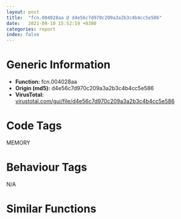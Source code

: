 ```yaml
---
layout: post
title:  "fcn.004028aa @ d4e56c7d970c209a3a2b3c4b4cc5e586"
date:   2021-09-10 15:52:19 +0300
categories: report
index: false
---
```


# Generic Information
- **Function:** fcn.004028aa
- **Origin (md5):** d4e56c7d970c209a3a2b3c4b4cc5e586
- **VirusTotal:** [virustotal.com/gui/file/d4e56c7d970c209a3a2b3c4b4cc5e586][virustotal_ref]

# Code Tags
<span class="tag" id="MEMORY">MEMORY</span>


# Behaviour Tags
<span class="bhv-tag" id="na">N/A</span>

# Similar Functions
<script type="text/javascript" src="https://www.gstatic.com/charts/loader.js"></script>
<script type="text/javascript">

    google.charts.load('current', {'packages':['corechart']});
    google.charts.setOnLoadCallback(drawChart);

    function drawChart() {
    var data = new google.visualization.DataTable();
        data.addColumn('number', 'X');
        data.addColumn('number', 'Y');
        data.addColumn({type: 'string', role: 'tooltip', 'p': {'html': true}});
        data.addColumn({'type': 'string', 'role': 'style'});
        
        data.addRows([
    [-76.00843048095703, 164.80068969726562, '<b><a href="/report/fcn.004028aa@d4e56c7d970c209a3a2b3c4b4cc5e586">fcn.004028aa</a><br>@d4e56c7d970c209a3a2b3c4b4cc5e586</b><br>push ebp<br>mov ebp, esp<br>push 0xffffffffffffffff<br>push 0x410110<br>push 0x404590<br>mov eax, dword<br>push eax<br>mov dword<br>sub esp, 0xc<br>push ebx<br>push esi<br>push edi<br>mov eax, dword[0x935a64]<br>cmp eax, 3<br>jne 0x40291a<br>mov esi, dword[ebp+8]<br>cmp esi, dword[0x935a5c]<br>ja 0x402979<br>push 9<br>call fcn.004048cd<br>pop ecx<br>and dword[ebp-4], 0<br>push esi<br>call fcn.00405807<br>pop ecx<br>mov dword[ebp-0x1c], eax<br>or dword[ebp-4], 0xffffffff<br>call fcn.00402911<br>mov eax, dword[ebp-0x1c]<br>test eax, eax<br>je 0x402979<br>jmp 0x402997<br>cmp eax, 2<br>jne 0x402979<br>mov eax, dword[ebp+8]<br>test eax, eax<br>je 0x40292e<br>lea esi, [eax+0xf]<br>and esi, 0xfffffff0<br>jmp 0x402931<br>push 0x10<br>pop esi<br>mov dword[ebp+8], esi<br>cmp esi, dword[0x9331f4]<br>ja 0x40296a<br>push 9<br>call fcn.004048cd<br>pop ecx<br>mov dword[ebp-4], 1<br>mov eax, esi<br>shr eax, 4<br>push eax<br>call fcn.004062aa<br>pop ecx<br>mov dword[ebp-0x1c], eax<br>or dword[ebp-4], 0xffffffff<br>call fcn.00402970<br>mov eax, dword[ebp-0x1c]<br>test eax, eax<br>jne 0x402997<br>push esi<br>jmp 0x402989<br>mov eax, dword[ebp+8]<br>test eax, eax<br>jne 0x402983<br>push 1<br>pop eax<br>add eax, 0xf<br>and al, 0xf0<br>push eax<br>push 0<br>push dword[0x935a60]<br>call dword[sym.imp.KERNEL32.dll_HeapAlloc]<br>mov ecx, dword[ebp-0x10]<br>mov dword<br>pop edi<br>pop esi<br>pop ebx<br>leave <br>ret <br><eoc> ', 'point { fill-color: #e0440e; }'],
[-128.51800537109375, 54.00003433227539, '<b><a href="/report/fcn.0040272e@8a08237568bc7b1a4e9813b2af535d73">fcn.0040272e</a><br>@8a08237568bc7b1a4e9813b2af535d73</b><br>push ebp<br>mov ebp, esp<br>push 0xffffffffffffffff<br>push 0x412508<br>push 0x401dd0<br>mov eax, dword<br>push eax<br>mov dword<br>sub esp, 0xc<br>push ebx<br>push esi<br>push edi<br>mov eax, dword[0xc12a2c]<br>cmp eax, 3<br>jne 0x40279e<br>mov esi, dword[ebp+8]<br>cmp esi, dword[0xc12808]<br>ja 0x4027fd<br>push 9<br>call fcn.0040205d<br>pop ecx<br>and dword[ebp-4], 0<br>push esi<br>call fcn.0040349b<br>pop ecx<br>mov dword[ebp-0x1c], eax<br>or dword[ebp-4], 0xffffffff<br>call fcn.00402795<br>mov eax, dword[ebp-0x1c]<br>test eax, eax<br>je 0x4027fd<br>jmp 0x40281b<br>cmp eax, 2<br>jne 0x4027fd<br>mov eax, dword[ebp+8]<br>test eax, eax<br>je 0x4027b2<br>lea esi, [eax+0xf]<br>and esi, 0xfffffff0<br>jmp 0x4027b5<br>push 0x10<br>pop esi<br>mov dword[ebp+8], esi<br>cmp esi, dword[0x4f2bc4]<br>ja 0x4027ee<br>push 9<br>call fcn.0040205d<br>pop ecx<br>mov dword[ebp-4], 1<br>mov eax, esi<br>shr eax, 4<br>push eax<br>call fcn.00403c48<br>pop ecx<br>mov dword[ebp-0x1c], eax<br>or dword[ebp-4], 0xffffffff<br>call fcn.004027f4<br>mov eax, dword[ebp-0x1c]<br>test eax, eax<br>jne 0x40281b<br>push esi<br>jmp 0x40280d<br>mov eax, dword[ebp+8]<br>test eax, eax<br>jne 0x402807<br>push 1<br>pop eax<br>add eax, 0xf<br>and al, 0xf0<br>push eax<br>push 0<br>push dword[0xc12a28]<br>call dword[sym.imp.KERNEL32.dll_HeapAlloc]<br>mov ecx, dword[ebp-0x10]<br>mov dword<br>pop edi<br>pop esi<br>pop ebx<br>leave <br>ret <br><eoc> ', 'null'],
[-238.1095428466797, 47.66376495361328, '<b><a href="/report/fcn.0040272e@cbc200f66cbffbddf5df52f7c0da283a">fcn.0040272e</a><br>@cbc200f66cbffbddf5df52f7c0da283a</b><br>push ebp<br>mov ebp, esp<br>push 0xffffffffffffffff<br>push 0x40b4a0<br>push 0x401dd0<br>mov eax, dword<br>push eax<br>mov dword<br>sub esp, 0xc<br>push ebx<br>push esi<br>push edi<br>mov eax, dword[0x445ac2c]<br>cmp eax, 3<br>jne 0x40279e<br>mov esi, dword[ebp+8]<br>cmp esi, dword[0x445a9f8]<br>ja 0x4027fd<br>push 9<br>call fcn.0040205d<br>pop ecx<br>and dword[ebp-4], 0<br>push esi<br>call fcn.0040349b<br>pop ecx<br>mov dword[ebp-0x1c], eax<br>or dword[ebp-4], 0xffffffff<br>call fcn.00402795<br>mov eax, dword[ebp-0x1c]<br>test eax, eax<br>je 0x4027fd<br>jmp 0x40281b<br>cmp eax, 2<br>jne 0x4027fd<br>mov eax, dword[ebp+8]<br>test eax, eax<br>je 0x4027b2<br>lea esi, [eax+0xf]<br>and esi, 0xfffffff0<br>jmp 0x4027b5<br>push 0x10<br>pop esi<br>mov dword[ebp+8], esi<br>cmp esi, dword[0x40e384]<br>ja 0x4027ee<br>push 9<br>call fcn.0040205d<br>pop ecx<br>mov dword[ebp-4], 1<br>mov eax, esi<br>shr eax, 4<br>push eax<br>call fcn.00403c48<br>pop ecx<br>mov dword[ebp-0x1c], eax<br>or dword[ebp-4], 0xffffffff<br>call fcn.004027f4<br>mov eax, dword[ebp-0x1c]<br>test eax, eax<br>jne 0x40281b<br>push esi<br>jmp 0x40280d<br>mov eax, dword[ebp+8]<br>test eax, eax<br>jne 0x402807<br>push 1<br>pop eax<br>add eax, 0xf<br>and al, 0xf0<br>push eax<br>push 0<br>push dword[0x445ac28]<br>call dword[sym.imp.KERNEL32.dll_HeapAlloc]<br>mov ecx, dword[ebp-0x10]<br>mov dword<br>pop edi<br>pop esi<br>pop ebx<br>leave <br>ret <br><eoc> ', 'null'],
[-21.90640640258789, 261.5886535644531, '<b><a href="/report/fcn.0059842e@140d3779c34998b2115004c062b02ca8">fcn.0059842e</a><br>@140d3779c34998b2115004c062b02ca8</b><br>push ebp<br>mov ebp, esp<br>push 0xffffffffffffffff<br>push 0x5a8e80<br>push 0x597ad0<br>mov eax, dword<br>push eax<br>mov dword<br>sub esp, 0xc<br>push ebx<br>push esi<br>push edi<br>mov eax, dword[0x4602d0c]<br>cmp eax, 3<br>jne 0x59849e<br>mov esi, dword[ebp+8]<br>cmp esi, dword[0x4602ae8]<br>ja 0x5984fd<br>push 9<br>call fcn.00597d5d<br>pop ecx<br>and dword[ebp-4], 0<br>push esi<br>call fcn.0059919b<br>pop ecx<br>mov dword[ebp-0x1c], eax<br>or dword[ebp-4], 0xffffffff<br>call fcn.00598495<br>mov eax, dword[ebp-0x1c]<br>test eax, eax<br>je 0x5984fd<br>jmp 0x59851b<br>cmp eax, 2<br>jne 0x5984fd<br>mov eax, dword[ebp+8]<br>test eax, eax<br>je 0x5984b2<br>lea esi, [eax+0xf]<br>and esi, 0xfffffff0<br>jmp 0x5984b5<br>push 0x10<br>pop esi<br>mov dword[ebp+8], esi<br>cmp esi, dword[0x5a8464]<br>ja 0x5984ee<br>push 9<br>call fcn.00597d5d<br>pop ecx<br>mov dword[ebp-4], 1<br>mov eax, esi<br>shr eax, 4<br>push eax<br>call fcn.00599948<br>pop ecx<br>mov dword[ebp-0x1c], eax<br>or dword[ebp-4], 0xffffffff<br>call fcn.005984f4<br>mov eax, dword[ebp-0x1c]<br>test eax, eax<br>jne 0x59851b<br>push esi<br>jmp 0x59850d<br>mov eax, dword[ebp+8]<br>test eax, eax<br>jne 0x598507<br>push 1<br>pop eax<br>add eax, 0xf<br>and al, 0xf0<br>push eax<br>push 0<br>push dword[0x4602d08]<br>call dword[sym.imp.KERNEL32.dll_HeapAlloc]<br>mov ecx, dword[ebp-0x10]<br>mov dword<br>pop edi<br>pop esi<br>pop ebx<br>leave <br>ret <br><eoc> ', 'null'],
[-107.77721405029297, -46.04597854614258, '<b><a href="/report/fcn.006233e7@7614e1bbe9b9fd3db78e405e68b1fab4">fcn.006233e7</a><br>@7614e1bbe9b9fd3db78e405e68b1fab4</b><br>push ebp<br>mov ebp, esp<br>push 0xffffffffffffffff<br>push 0x6314e8<br>push 0x622f98<br>mov eax, dword<br>push eax<br>mov dword<br>sub esp, 0xc<br>push ebx<br>push esi<br>push edi<br>mov eax, dword[0x468c610]<br>cmp eax, 3<br>jne 0x623457<br>mov esi, dword[ebp+8]<br>cmp esi, dword[0x468c608]<br>ja 0x6234b6<br>push 9<br>call fcn.00623225<br>pop ecx<br>and dword[ebp-4], 0<br>push esi<br>call fcn.0062416b<br>pop ecx<br>mov dword[ebp-0x1c], eax<br>or dword[ebp-4], 0xffffffff<br>call fcn.0062344e<br>mov eax, dword[ebp-0x1c]<br>test eax, eax<br>je 0x6234b6<br>jmp 0x6234d4<br>cmp eax, 2<br>jne 0x6234b6<br>mov eax, dword[ebp+8]<br>test eax, eax<br>je 0x62346b<br>lea esi, [eax+0xf]<br>and esi, 0xfffffff0<br>jmp 0x62346e<br>push 0x10<br>pop esi<br>mov dword[ebp+8], esi<br>cmp esi, dword[0x635324]<br>ja 0x6234a7<br>push 9<br>call fcn.00623225<br>pop ecx<br>mov dword[ebp-4], 1<br>mov eax, esi<br>shr eax, 4<br>push eax<br>call fcn.00624918<br>pop ecx<br>mov dword[ebp-0x1c], eax<br>or dword[ebp-4], 0xffffffff<br>call fcn.006234ad<br>mov eax, dword[ebp-0x1c]<br>test eax, eax<br>jne 0x6234d4<br>push esi<br>jmp 0x6234c6<br>mov eax, dword[ebp+8]<br>test eax, eax<br>jne 0x6234c0<br>push 1<br>pop eax<br>add eax, 0xf<br>and al, 0xf0<br>push eax<br>push 0<br>push dword[0x468c60c]<br>call dword[sym.imp.KERNEL32.dll_HeapAlloc]<br>mov ecx, dword[ebp-0x10]<br>mov dword<br>pop edi<br>pop esi<br>pop ebx<br>leave <br>ret <br><eoc> ', 'null'],
[161.70152282714844, -9.60434627532959, '<b><a href="/report/fcn.005955be@009ea4ad185ccb9becba67b3b2163e8b">fcn.005955be</a><br>@009ea4ad185ccb9becba67b3b2163e8b</b><br>push ebp<br>mov ebp, esp<br>push 0xffffffffffffffff<br>push 0x5a44c8<br>push 0x594c60<br>mov eax, dword<br>push eax<br>mov dword<br>sub esp, 0xc<br>push ebx<br>push esi<br>push edi<br>mov eax, dword[0x4659b8c]<br>cmp eax, 3<br>jne 0x59562e<br>mov esi, dword[ebp+8]<br>cmp esi, dword[0x4659968]<br>ja 0x59568d<br>push 9<br>call fcn.00594eed<br>pop ecx<br>and dword[ebp-4], 0<br>push esi<br>call fcn.0059632b<br>pop ecx<br>mov dword[ebp-0x1c], eax<br>or dword[ebp-4], 0xffffffff<br>call fcn.00595625<br>mov eax, dword[ebp-0x1c]<br>test eax, eax<br>je 0x59568d<br>jmp 0x5956ab<br>cmp eax, 2<br>jne 0x59568d<br>mov eax, dword[ebp+8]<br>test eax, eax<br>je 0x595642<br>lea esi, [eax+0xf]<br>and esi, 0xfffffff0<br>jmp 0x595645<br>push 0x10<br>pop esi<br>mov dword[ebp+8], esi<br>cmp esi, dword[0x5a8414]<br>ja 0x59567e<br>push 9<br>call fcn.00594eed<br>pop ecx<br>mov dword[ebp-4], 1<br>mov eax, esi<br>shr eax, 4<br>push eax<br>call fcn.00596ad8<br>pop ecx<br>mov dword[ebp-0x1c], eax<br>or dword[ebp-4], 0xffffffff<br>call fcn.00595684<br>mov eax, dword[ebp-0x1c]<br>test eax, eax<br>jne 0x5956ab<br>push esi<br>jmp 0x59569d<br>mov eax, dword[ebp+8]<br>test eax, eax<br>jne 0x595697<br>push 1<br>pop eax<br>add eax, 0xf<br>and al, 0xf0<br>push eax<br>push 0<br>push dword[0x4659b88]<br>call dword[sym.imp.KERNEL32.dll_HeapAlloc]<br>mov ecx, dword[ebp-0x10]<br>mov dword<br>pop edi<br>pop esi<br>pop ebx<br>leave <br>ret <br><eoc> ', 'null'],
[132.64920043945312, 107.05854797363281, '<b><a href="/report/fcn.0040272e@48bb9a03c360009e9463dfd5be4e0ca0">fcn.0040272e</a><br>@48bb9a03c360009e9463dfd5be4e0ca0</b><br>push ebp<br>mov ebp, esp<br>push 0xffffffffffffffff<br>push 0x408458<br>push 0x401dd0<br>mov eax, dword<br>push eax<br>mov dword<br>sub esp, 0xc<br>push ebx<br>push esi<br>push edi<br>mov eax, dword[0x44b3b4c]<br>cmp eax, 3<br>jne 0x40279e<br>mov esi, dword[ebp+8]<br>cmp esi, dword[0x44b3928]<br>ja 0x4027fd<br>push 9<br>call fcn.0040205d<br>pop ecx<br>and dword[ebp-4], 0<br>push esi<br>call fcn.0040349b<br>pop ecx<br>mov dword[ebp-0x1c], eax<br>or dword[ebp-4], 0xffffffff<br>call fcn.00402795<br>mov eax, dword[ebp-0x1c]<br>test eax, eax<br>je 0x4027fd<br>jmp 0x40281b<br>cmp eax, 2<br>jne 0x4027fd<br>mov eax, dword[ebp+8]<br>test eax, eax<br>je 0x4027b2<br>lea esi, [eax+0xf]<br>and esi, 0xfffffff0<br>jmp 0x4027b5<br>push 0x10<br>pop esi<br>mov dword[ebp+8], esi<br>cmp esi, dword[0x40b3b4]<br>ja 0x4027ee<br>push 9<br>call fcn.0040205d<br>pop ecx<br>mov dword[ebp-4], 1<br>mov eax, esi<br>shr eax, 4<br>push eax<br>call fcn.00403c48<br>pop ecx<br>mov dword[ebp-0x1c], eax<br>or dword[ebp-4], 0xffffffff<br>call fcn.004027f4<br>mov eax, dword[ebp-0x1c]<br>test eax, eax<br>jne 0x40281b<br>push esi<br>jmp 0x40280d<br>mov eax, dword[ebp+8]<br>test eax, eax<br>jne 0x402807<br>push 1<br>pop eax<br>add eax, 0xf<br>and al, 0xf0<br>push eax<br>push 0<br>push dword[0x44b3b48]<br>call dword[sym.imp.KERNEL32.dll_HeapAlloc]<br>mov ecx, dword[ebp-0x10]<br>mov dword<br>pop edi<br>pop esi<br>pop ebx<br>leave <br>ret <br><eoc> ', 'null'],
[109.81221008300781, 253.47003173828125, '<b><a href="/report/fcn.0040272e@7dd153bad1771b9e8d5266a341ebf949">fcn.0040272e</a><br>@7dd153bad1771b9e8d5266a341ebf949</b><br>push ebp<br>mov ebp, esp<br>push 0xffffffffffffffff<br>push 0x414e10<br>push 0x401dd0<br>mov eax, dword<br>push eax<br>mov dword<br>sub esp, 0xc<br>push ebx<br>push esi<br>push edi<br>mov eax, dword[0x44d272c]<br>cmp eax, 3<br>jne 0x40279e<br>mov esi, dword[ebp+8]<br>cmp esi, dword[0x44d2500]<br>ja 0x4027fd<br>push 9<br>call fcn.0040205d<br>pop ecx<br>and dword[ebp-4], 0<br>push esi<br>call fcn.0040349b<br>pop ecx<br>mov dword[ebp-0x1c], eax<br>or dword[ebp-4], 0xffffffff<br>call fcn.00402795<br>mov eax, dword[ebp-0x1c]<br>test eax, eax<br>je 0x4027fd<br>jmp 0x40281b<br>cmp eax, 2<br>jne 0x4027fd<br>mov eax, dword[ebp+8]<br>test eax, eax<br>je 0x4027b2<br>lea esi, [eax+0xf]<br>and esi, 0xfffffff0<br>jmp 0x4027b5<br>push 0x10<br>pop esi<br>mov dword[ebp+8], esi<br>cmp esi, dword[0x4143f4]<br>ja 0x4027ee<br>push 9<br>call fcn.0040205d<br>pop ecx<br>mov dword[ebp-4], 1<br>mov eax, esi<br>shr eax, 4<br>push eax<br>call fcn.00403c48<br>pop ecx<br>mov dword[ebp-0x1c], eax<br>or dword[ebp-4], 0xffffffff<br>call fcn.004027f4<br>mov eax, dword[ebp-0x1c]<br>test eax, eax<br>jne 0x40281b<br>push esi<br>jmp 0x40280d<br>mov eax, dword[ebp+8]<br>test eax, eax<br>jne 0x402807<br>push 1<br>pop eax<br>add eax, 0xf<br>and al, 0xf0<br>push eax<br>push 0<br>push dword[0x44d2728]<br>call dword[sym.imp.KERNEL32.dll_HeapAlloc]<br>mov ecx, dword[ebp-0x10]<br>mov dword<br>pop edi<br>pop esi<br>pop ebx<br>leave <br>ret <br><eoc> ', 'null'],
[-154.20814514160156, -304.7340087890625, '<b><a href="/report/fcn.004f7537@a9a3c47f5c08fef0f0f69b66c17916ac">fcn.004f7537</a><br>@a9a3c47f5c08fef0f0f69b66c17916ac</b><br>push ebp<br>mov ebp, esp<br>push 0xffffffffffffffff<br>push 0x504488<br>push 0x4f70e8<br>mov eax, dword<br>push eax<br>mov dword<br>sub esp, 0xc<br>push ebx<br>push esi<br>push edi<br>mov eax, dword[0x44fd8b0]<br>cmp eax, 3<br>jne 0x4f75a7<br>mov esi, dword[ebp+8]<br>cmp esi, dword[0x44fd8a8]<br>ja 0x4f7606<br>push 9<br>call fcn.004f7375<br>pop ecx<br>and dword[ebp-4], 0<br>push esi<br>call fcn.004f82bb<br>pop ecx<br>mov dword[ebp-0x1c], eax<br>or dword[ebp-4], 0xffffffff<br>call fcn.004f759e<br>mov eax, dword[ebp-0x1c]<br>test eax, eax<br>je 0x4f7606<br>jmp 0x4f7624<br>cmp eax, 2<br>jne 0x4f7606<br>mov eax, dword[ebp+8]<br>test eax, eax<br>je 0x4f75bb<br>lea esi, [eax+0xf]<br>and esi, 0xfffffff0<br>jmp 0x4f75be<br>push 0x10<br>pop esi<br>mov dword[ebp+8], esi<br>cmp esi, dword[0x5072e4]<br>ja 0x4f75f7<br>push 9<br>call fcn.004f7375<br>pop ecx<br>mov dword[ebp-4], 1<br>mov eax, esi<br>shr eax, 4<br>push eax<br>call fcn.004f8a68<br>pop ecx<br>mov dword[ebp-0x1c], eax<br>or dword[ebp-4], 0xffffffff<br>call fcn.004f75fd<br>mov eax, dword[ebp-0x1c]<br>test eax, eax<br>jne 0x4f7624<br>push esi<br>jmp 0x4f7616<br>mov eax, dword[ebp+8]<br>test eax, eax<br>jne 0x4f7610<br>push 1<br>pop eax<br>add eax, 0xf<br>and al, 0xf0<br>push eax<br>push 0<br>push dword[0x44fd8ac]<br>call dword[sym.imp.KERNEL32.dll_HeapAlloc]<br>mov ecx, dword[ebp-0x10]<br>mov dword<br>pop edi<br>pop esi<br>pop ebx<br>leave <br>ret <br><eoc> ', 'null'],
[-29.074302673339844, 72.59646606445312, '<b><a href="/report/fcn.005ad8ae@4e8d6f73c8261716f687f8d06429ef4d">fcn.005ad8ae</a><br>@4e8d6f73c8261716f687f8d06429ef4d</b><br>push ebp<br>mov ebp, esp<br>push 0xffffffffffffffff<br>push 0x5bb4e8<br>push 0x5acf58<br>mov eax, dword<br>push eax<br>mov dword<br>sub esp, 0xc<br>push ebx<br>push esi<br>push edi<br>mov eax, dword[0x45c65cc]<br>cmp eax, 3<br>jne 0x5ad91e<br>mov esi, dword[ebp+8]<br>cmp esi, dword[0x45c6390]<br>ja 0x5ad97d<br>push 9<br>call fcn.005ad1e5<br>pop ecx<br>and dword[ebp-4], 0<br>push esi<br>call fcn.005ae61b<br>pop ecx<br>mov dword[ebp-0x1c], eax<br>or dword[ebp-4], 0xffffffff<br>call fcn.005ad915<br>mov eax, dword[ebp-0x1c]<br>test eax, eax<br>je 0x5ad97d<br>jmp 0x5ad99b<br>cmp eax, 2<br>jne 0x5ad97d<br>mov eax, dword[ebp+8]<br>test eax, eax<br>je 0x5ad932<br>lea esi, [eax+0xf]<br>and esi, 0xfffffff0<br>jmp 0x5ad935<br>push 0x10<br>pop esi<br>mov dword[ebp+8], esi<br>cmp esi, dword[0x5bf3f4]<br>ja 0x5ad96e<br>push 9<br>call fcn.005ad1e5<br>pop ecx<br>mov dword[ebp-4], 1<br>mov eax, esi<br>shr eax, 4<br>push eax<br>call fcn.005aedc8<br>pop ecx<br>mov dword[ebp-0x1c], eax<br>or dword[ebp-4], 0xffffffff<br>call fcn.005ad974<br>mov eax, dword[ebp-0x1c]<br>test eax, eax<br>jne 0x5ad99b<br>push esi<br>jmp 0x5ad98d<br>mov eax, dword[ebp+8]<br>test eax, eax<br>jne 0x5ad987<br>push 1<br>pop eax<br>add eax, 0xf<br>and al, 0xf0<br>push eax<br>push 0<br>push dword[0x45c65c8]<br>call dword[sym.imp.KERNEL32.dll_HeapAlloc]<br>mov ecx, dword[ebp-0x10]<br>mov dword<br>pop edi<br>pop esi<br>pop ebx<br>leave <br>ret <br><eoc> ', 'null'],
[-24.36525535583496, -234.366943359375, '<b><a href="/report/fcn.004f7537@ef3a0211d1ddb224667e2aa0d915337b">fcn.004f7537</a><br>@ef3a0211d1ddb224667e2aa0d915337b</b><br>push ebp<br>mov ebp, esp<br>push 0xffffffffffffffff<br>push 0x504488<br>push 0x4f70e8<br>mov eax, dword<br>push eax<br>mov dword<br>sub esp, 0xc<br>push ebx<br>push esi<br>push edi<br>mov eax, dword[0x44fd8b0]<br>cmp eax, 3<br>jne 0x4f75a7<br>mov esi, dword[ebp+8]<br>cmp esi, dword[0x44fd8a8]<br>ja 0x4f7606<br>push 9<br>call fcn.004f7375<br>pop ecx<br>and dword[ebp-4], 0<br>push esi<br>call fcn.004f82bb<br>pop ecx<br>mov dword[ebp-0x1c], eax<br>or dword[ebp-4], 0xffffffff<br>call fcn.004f759e<br>mov eax, dword[ebp-0x1c]<br>test eax, eax<br>je 0x4f7606<br>jmp 0x4f7624<br>cmp eax, 2<br>jne 0x4f7606<br>mov eax, dword[ebp+8]<br>test eax, eax<br>je 0x4f75bb<br>lea esi, [eax+0xf]<br>and esi, 0xfffffff0<br>jmp 0x4f75be<br>push 0x10<br>pop esi<br>mov dword[ebp+8], esi<br>cmp esi, dword[0x5072e4]<br>ja 0x4f75f7<br>push 9<br>call fcn.004f7375<br>pop ecx<br>mov dword[ebp-4], 1<br>mov eax, esi<br>shr eax, 4<br>push eax<br>call fcn.004f8a68<br>pop ecx<br>mov dword[ebp-0x1c], eax<br>or dword[ebp-4], 0xffffffff<br>call fcn.004f75fd<br>mov eax, dword[ebp-0x1c]<br>test eax, eax<br>jne 0x4f7624<br>push esi<br>jmp 0x4f7616<br>mov eax, dword[ebp+8]<br>test eax, eax<br>jne 0x4f7610<br>push 1<br>pop eax<br>add eax, 0xf<br>and al, 0xf0<br>push eax<br>push 0<br>push dword[0x44fd8ac]<br>call dword[sym.imp.KERNEL32.dll_HeapAlloc]<br>mov ecx, dword[ebp-0x10]<br>mov dword<br>pop edi<br>pop esi<br>pop ebx<br>leave <br>ret <br><eoc> ', 'null'],
[65.9058837890625, 33.563961029052734, '<b><a href="/report/fcn.004fedff@557dcbbf2711fedc520328fbbc657056">fcn.004fedff</a><br>@557dcbbf2711fedc520328fbbc657056</b><br>push ebp<br>mov ebp, esp<br>push 0xffffffffffffffff<br>push 0x50cdf8<br>push 0x4fe9b0<br>mov eax, dword<br>push eax<br>mov dword<br>sub esp, 0xc<br>push ebx<br>push esi<br>push edi<br>mov eax, dword[0x456cab0]<br>cmp eax, 3<br>jne 0x4fee6f<br>mov esi, dword[ebp+8]<br>cmp esi, dword[0x456caa8]<br>ja 0x4feece<br>push 9<br>call fcn.004fec3d<br>pop ecx<br>and dword[ebp-4], 0<br>push esi<br>call fcn.004ffb8b<br>pop ecx<br>mov dword[ebp-0x1c], eax<br>or dword[ebp-4], 0xffffffff<br>call fcn.004fee66<br>mov eax, dword[ebp-0x1c]<br>test eax, eax<br>je 0x4feece<br>jmp 0x4feeec<br>cmp eax, 2<br>jne 0x4feece<br>mov eax, dword[ebp+8]<br>test eax, eax<br>je 0x4fee83<br>lea esi, [eax+0xf]<br>and esi, 0xfffffff0<br>jmp 0x4fee86<br>push 0x10<br>pop esi<br>mov dword[ebp+8], esi<br>cmp esi, dword[0x50c2f4]<br>ja 0x4feebf<br>push 9<br>call fcn.004fec3d<br>pop ecx<br>mov dword[ebp-4], 1<br>mov eax, esi<br>shr eax, 4<br>push eax<br>call fcn.00500338<br>pop ecx<br>mov dword[ebp-0x1c], eax<br>or dword[ebp-4], 0xffffffff<br>call fcn.004feec5<br>mov eax, dword[ebp-0x1c]<br>test eax, eax<br>jne 0x4feeec<br>push esi<br>jmp 0x4feede<br>mov eax, dword[ebp+8]<br>test eax, eax<br>jne 0x4feed8<br>push 1<br>pop eax<br>add eax, 0xf<br>and al, 0xf0<br>push eax<br>push 0<br>push dword[0x456caac]<br>call dword[sym.imp.KERNEL32.dll_HeapAlloc]<br>mov ecx, dword[ebp-0x10]<br>mov dword<br>pop edi<br>pop esi<br>pop ebx<br>leave <br>ret <br><eoc> ', 'null'],
[39.07543182373047, 154.09646606445312, '<b><a href="/report/fcn.0040272e@ea9c1e2eeb951a8e6185c6674c228f98">fcn.0040272e</a><br>@ea9c1e2eeb951a8e6185c6674c228f98</b><br>push ebp<br>mov ebp, esp<br>push 0xffffffffffffffff<br>push 0x4074e0<br>push 0x401dd0<br>mov eax, dword<br>push eax<br>mov dword<br>sub esp, 0xc<br>push ebx<br>push esi<br>push edi<br>mov eax, dword[0x44409cc]<br>cmp eax, 3<br>jne 0x40279e<br>mov esi, dword[ebp+8]<br>cmp esi, dword[0x44407a0]<br>ja 0x4027fd<br>push 9<br>call fcn.0040205d<br>pop ecx<br>and dword[ebp-4], 0<br>push esi<br>call fcn.0040349b<br>pop ecx<br>mov dword[ebp-0x1c], eax<br>or dword[ebp-4], 0xffffffff<br>call fcn.00402795<br>mov eax, dword[ebp-0x1c]<br>test eax, eax<br>je 0x4027fd<br>jmp 0x40281b<br>cmp eax, 2<br>jne 0x4027fd<br>mov eax, dword[ebp+8]<br>test eax, eax<br>je 0x4027b2<br>lea esi, [eax+0xf]<br>and esi, 0xfffffff0<br>jmp 0x4027b5<br>push 0x10<br>pop esi<br>mov dword[ebp+8], esi<br>cmp esi, dword[0x40b394]<br>ja 0x4027ee<br>push 9<br>call fcn.0040205d<br>pop ecx<br>mov dword[ebp-4], 1<br>mov eax, esi<br>shr eax, 4<br>push eax<br>call fcn.00403c48<br>pop ecx<br>mov dword[ebp-0x1c], eax<br>or dword[ebp-4], 0xffffffff<br>call fcn.004027f4<br>mov eax, dword[ebp-0x1c]<br>test eax, eax<br>jne 0x40281b<br>push esi<br>jmp 0x40280d<br>mov eax, dword[ebp+8]<br>test eax, eax<br>jne 0x402807<br>push 1<br>pop eax<br>add eax, 0xf<br>and al, 0xf0<br>push eax<br>push 0<br>push dword[0x44409c8]<br>call dword[sym.imp.KERNEL32.dll_HeapAlloc]<br>mov ecx, dword[ebp-0x10]<br>mov dword<br>pop edi<br>pop esi<br>pop ebx<br>leave <br>ret <br><eoc> ', 'null'],
[213.45407104492188, 181.79159545898438, '<b><a href="/report/fcn.004022bf@1c48774da6a3dd4bf3ea41716a332c61">fcn.004022bf</a><br>@1c48774da6a3dd4bf3ea41716a332c61</b><br>push ebp<br>mov ebp, esp<br>push 0xffffffffffffffff<br>push 0x40e508<br>push 0x401e70<br>mov eax, dword<br>push eax<br>mov dword<br>sub esp, 0xc<br>push ebx<br>push esi<br>push edi<br>mov eax, dword[0xb08810]<br>cmp eax, 3<br>jne 0x40232f<br>mov esi, dword[ebp+8]<br>cmp esi, dword[0xb08808]<br>ja 0x40238e<br>push 9<br>call fcn.004020fd<br>pop ecx<br>and dword[ebp-4], 0<br>push esi<br>call fcn.0040304b<br>pop ecx<br>mov dword[ebp-0x1c], eax<br>or dword[ebp-4], 0xffffffff<br>call fcn.00402326<br>mov eax, dword[ebp-0x1c]<br>test eax, eax<br>je 0x40238e<br>jmp 0x4023ac<br>cmp eax, 2<br>jne 0x40238e<br>mov eax, dword[ebp+8]<br>test eax, eax<br>je 0x402343<br>lea esi, [eax+0xf]<br>and esi, 0xfffffff0<br>jmp 0x402346<br>push 0x10<br>pop esi<br>mov dword[ebp+8], esi<br>cmp esi, dword[0x456374]<br>ja 0x40237f<br>push 9<br>call fcn.004020fd<br>pop ecx<br>mov dword[ebp-4], 1<br>mov eax, esi<br>shr eax, 4<br>push eax<br>call fcn.004037f8<br>pop ecx<br>mov dword[ebp-0x1c], eax<br>or dword[ebp-4], 0xffffffff<br>call fcn.00402385<br>mov eax, dword[ebp-0x1c]<br>test eax, eax<br>jne 0x4023ac<br>push esi<br>jmp 0x40239e<br>mov eax, dword[ebp+8]<br>test eax, eax<br>jne 0x402398<br>push 1<br>pop eax<br>add eax, 0xf<br>and al, 0xf0<br>push eax<br>push 0<br>push dword[0xb0880c]<br>call dword[sym.imp.KERNEL32.dll_HeapAlloc]<br>mov ecx, dword[ebp-0x10]<br>mov dword<br>pop edi<br>pop esi<br>pop ebx<br>leave <br>ret <br><eoc> ', 'null'],
[-13.341612815856934, -23.55564308166504, '<b><a href="/report/fcn.005d2d9f@4179b381a87b74dcd140154f9010ef86">fcn.005d2d9f</a><br>@4179b381a87b74dcd140154f9010ef86</b><br>push ebp<br>mov ebp, esp<br>push 0xffffffffffffffff<br>push 0x5dd4e0<br>push 0x5d2950<br>mov eax, dword<br>push eax<br>mov dword<br>sub esp, 0xc<br>push ebx<br>push esi<br>push edi<br>mov eax, dword[0x45eea50]<br>cmp eax, 3<br>jne 0x5d2e0f<br>mov esi, dword[ebp+8]<br>cmp esi, dword[0x45eea48]<br>ja 0x5d2e6e<br>push 9<br>call fcn.005d2bdd<br>pop ecx<br>and dword[ebp-4], 0<br>push esi<br>call fcn.005d3b2b<br>pop ecx<br>mov dword[ebp-0x1c], eax<br>or dword[ebp-4], 0xffffffff<br>call fcn.005d2e06<br>mov eax, dword[ebp-0x1c]<br>test eax, eax<br>je 0x5d2e6e<br>jmp 0x5d2e8c<br>cmp eax, 2<br>jne 0x5d2e6e<br>mov eax, dword[ebp+8]<br>test eax, eax<br>je 0x5d2e23<br>lea esi, [eax+0xf]<br>and esi, 0xfffffff0<br>jmp 0x5d2e26<br>push 0x10<br>pop esi<br>mov dword[ebp+8], esi<br>cmp esi, dword[0x5e1314]<br>ja 0x5d2e5f<br>push 9<br>call fcn.005d2bdd<br>pop ecx<br>mov dword[ebp-4], 1<br>mov eax, esi<br>shr eax, 4<br>push eax<br>call fcn.005d42d8<br>pop ecx<br>mov dword[ebp-0x1c], eax<br>or dword[ebp-4], 0xffffffff<br>call fcn.005d2e65<br>mov eax, dword[ebp-0x1c]<br>test eax, eax<br>jne 0x5d2e8c<br>push esi<br>jmp 0x5d2e7e<br>mov eax, dword[ebp+8]<br>test eax, eax<br>jne 0x5d2e78<br>push 1<br>pop eax<br>add eax, 0xf<br>and al, 0xf0<br>push eax<br>push 0<br>push dword[0x45eea4c]<br>call dword[sym.imp.KERNEL32.dll_HeapAlloc]<br>mov ecx, dword[ebp-0x10]<br>mov dword<br>pop edi<br>pop esi<br>pop ebx<br>leave <br>ret <br><eoc> ', 'null'],
[89.55012512207031, -203.53817749023438, '<b><a href="/report/fcn.0065a91f@bcba729302fe28f65deb2b102a06324a">fcn.0065a91f</a><br>@bcba729302fe28f65deb2b102a06324a</b><br>push ebp<br>mov ebp, esp<br>push 0xffffffffffffffff<br>push 0x66a580<br>push 0x65a4d0<br>mov eax, dword<br>push eax<br>mov dword<br>sub esp, 0xc<br>push ebx<br>push esi<br>push edi<br>mov eax, dword[0x4661fb0]<br>cmp eax, 3<br>jne 0x65a98f<br>mov esi, dword[ebp+8]<br>cmp esi, dword[0x4661fa8]<br>ja 0x65a9ee<br>push 9<br>call fcn.0065a75d<br>pop ecx<br>and dword[ebp-4], 0<br>push esi<br>call fcn.0065b6ab<br>pop ecx<br>mov dword[ebp-0x1c], eax<br>or dword[ebp-4], 0xffffffff<br>call fcn.0065a986<br>mov eax, dword[ebp-0x1c]<br>test eax, eax<br>je 0x65a9ee<br>jmp 0x65aa0c<br>cmp eax, 2<br>jne 0x65a9ee<br>mov eax, dword[ebp+8]<br>test eax, eax<br>je 0x65a9a3<br>lea esi, [eax+0xf]<br>and esi, 0xfffffff0<br>jmp 0x65a9a6<br>push 0x10<br>pop esi<br>mov dword[ebp+8], esi<br>cmp esi, dword[0x66e2d4]<br>ja 0x65a9df<br>push 9<br>call fcn.0065a75d<br>pop ecx<br>mov dword[ebp-4], 1<br>mov eax, esi<br>shr eax, 4<br>push eax<br>call fcn.0065be58<br>pop ecx<br>mov dword[ebp-0x1c], eax<br>or dword[ebp-4], 0xffffffff<br>call fcn.0065a9e5<br>mov eax, dword[ebp-0x1c]<br>test eax, eax<br>jne 0x65aa0c<br>push esi<br>jmp 0x65a9fe<br>mov eax, dword[ebp+8]<br>test eax, eax<br>jne 0x65a9f8<br>push 1<br>pop eax<br>add eax, 0xf<br>and al, 0xf0<br>push eax<br>push 0<br>push dword[0x4661fac]<br>call dword[sym.imp.KERNEL32.dll_HeapAlloc]<br>mov ecx, dword[ebp-0x10]<br>mov dword<br>pop edi<br>pop esi<br>pop ebx<br>leave <br>ret <br><eoc> ', 'null'],
[-125.71778869628906, -154.47706604003906, '<b><a href="/report/fcn.004a3da5@3e981d1767f44f5fe2446a49ffe52f4e">fcn.004a3da5</a><br>@3e981d1767f44f5fe2446a49ffe52f4e</b><br>push ebp<br>mov ebp, esp<br>push 0xffffffffffffffff<br>push 0x4d8790<br>push 0x4a739c<br>mov eax, dword<br>push eax<br>mov dword<br>sub esp, 0xc<br>push ebx<br>push esi<br>push edi<br>mov eax, dword[0x524120]<br>cmp eax, 3<br>jne 0x4a3e15<br>mov esi, dword[ebp+8]<br>cmp esi, dword[0x524118]<br>ja 0x4a3e74<br>push 9<br>call fcn.004a9ad4<br>pop ecx<br>and dword[ebp-4], 0<br>push esi<br>call fcn.004ab151<br>pop ecx<br>mov dword[ebp-0x1c], eax<br>or dword[ebp-4], 0xffffffff<br>call fcn.004a3e0c<br>mov eax, dword[ebp-0x1c]<br>test eax, eax<br>je 0x4a3e74<br>jmp 0x4a3e92<br>cmp eax, 2<br>jne 0x4a3e74<br>mov eax, dword[ebp+8]<br>test eax, eax<br>je 0x4a3e29<br>lea esi, [eax+0xf]<br>and esi, 0xfffffff0<br>jmp 0x4a3e2c<br>push 0x10<br>pop esi<br>mov dword[ebp+8], esi<br>cmp esi, dword[0x4f9284]<br>ja 0x4a3e65<br>push 9<br>call fcn.004a9ad4<br>pop ecx<br>mov dword[ebp-4], 1<br>mov eax, esi<br>shr eax, 4<br>push eax<br>call fcn.004abbf4<br>pop ecx<br>mov dword[ebp-0x1c], eax<br>or dword[ebp-4], 0xffffffff<br>call fcn.004a3e6b<br>mov eax, dword[ebp-0x1c]<br>test eax, eax<br>jne 0x4a3e92<br>push esi<br>jmp 0x4a3e84<br>mov eax, dword[ebp+8]<br>test eax, eax<br>jne 0x4a3e7e<br>push 1<br>pop eax<br>add eax, 0xf<br>and al, 0xf0<br>push eax<br>push 0<br>push dword[0x52411c]<br>call dword[sym.imp.KERNEL32.dll_HeapAlloc]<br>mov ecx, dword[ebp-0x10]<br>mov dword<br>pop edi<br>pop esi<br>pop ebx<br>leave <br>ret <br><eoc> ', 'null'],
[246.92019653320312, 61.97126770019531, '<b><a href="/report/fcn.005d2d9f@36725a4ae161c6e8a09f5f34ebd6f2e0">fcn.005d2d9f</a><br>@36725a4ae161c6e8a09f5f34ebd6f2e0</b><br>push ebp<br>mov ebp, esp<br>push 0xffffffffffffffff<br>push 0x5dd4e0<br>push 0x5d2950<br>mov eax, dword<br>push eax<br>mov dword<br>sub esp, 0xc<br>push ebx<br>push esi<br>push edi<br>mov eax, dword[0x45eea50]<br>cmp eax, 3<br>jne 0x5d2e0f<br>mov esi, dword[ebp+8]<br>cmp esi, dword[0x45eea48]<br>ja 0x5d2e6e<br>push 9<br>call fcn.005d2bdd<br>pop ecx<br>and dword[ebp-4], 0<br>push esi<br>call fcn.005d3b2b<br>pop ecx<br>mov dword[ebp-0x1c], eax<br>or dword[ebp-4], 0xffffffff<br>call fcn.005d2e06<br>mov eax, dword[ebp-0x1c]<br>test eax, eax<br>je 0x5d2e6e<br>jmp 0x5d2e8c<br>cmp eax, 2<br>jne 0x5d2e6e<br>mov eax, dword[ebp+8]<br>test eax, eax<br>je 0x5d2e23<br>lea esi, [eax+0xf]<br>and esi, 0xfffffff0<br>jmp 0x5d2e26<br>push 0x10<br>pop esi<br>mov dword[ebp+8], esi<br>cmp esi, dword[0x5e1314]<br>ja 0x5d2e5f<br>push 9<br>call fcn.005d2bdd<br>pop ecx<br>mov dword[ebp-4], 1<br>mov eax, esi<br>shr eax, 4<br>push eax<br>call fcn.005d42d8<br>pop ecx<br>mov dword[ebp-0x1c], eax<br>or dword[ebp-4], 0xffffffff<br>call fcn.005d2e65<br>mov eax, dword[ebp-0x1c]<br>test eax, eax<br>jne 0x5d2e8c<br>push esi<br>jmp 0x5d2e7e<br>mov eax, dword[ebp+8]<br>test eax, eax<br>jne 0x5d2e78<br>push 1<br>pop eax<br>add eax, 0xf<br>and al, 0xf0<br>push eax<br>push 0<br>push dword[0x45eea4c]<br>call dword[sym.imp.KERNEL32.dll_HeapAlloc]<br>mov ecx, dword[ebp-0x10]<br>mov dword<br>pop edi<br>pop esi<br>pop ebx<br>leave <br>ret <br><eoc> ', 'null'],
[-13.092473030090332, -124.48692321777344, '<b><a href="/report/fcn.0069e15f@0fb0e1c162f9df68f5d89a2b2a71a217">fcn.0069e15f</a><br>@0fb0e1c162f9df68f5d89a2b2a71a217</b><br>push ebp<br>mov ebp, esp<br>push 0xffffffffffffffff<br>push 0x6a7dc8<br>push 0x69dd10<br>mov eax, dword<br>push eax<br>mov dword<br>sub esp, 0xc<br>push ebx<br>push esi<br>push edi<br>mov eax, dword[0x471c9d0]<br>cmp eax, 3<br>jne 0x69e1cf<br>mov esi, dword[ebp+8]<br>cmp esi, dword[0x471c9c8]<br>ja 0x69e22e<br>push 9<br>call fcn.0069df9d<br>pop ecx<br>and dword[ebp-4], 0<br>push esi<br>call fcn.0069eeeb<br>pop ecx<br>mov dword[ebp-0x1c], eax<br>or dword[ebp-4], 0xffffffff<br>call fcn.0069e1c6<br>mov eax, dword[ebp-0x1c]<br>test eax, eax<br>je 0x69e22e<br>jmp 0x69e24c<br>cmp eax, 2<br>jne 0x69e22e<br>mov eax, dword[ebp+8]<br>test eax, eax<br>je 0x69e1e3<br>lea esi, [eax+0xf]<br>and esi, 0xfffffff0<br>jmp 0x69e1e6<br>push 0x10<br>pop esi<br>mov dword[ebp+8], esi<br>cmp esi, dword[0x6a72c4]<br>ja 0x69e21f<br>push 9<br>call fcn.0069df9d<br>pop ecx<br>mov dword[ebp-4], 1<br>mov eax, esi<br>shr eax, 4<br>push eax<br>call fcn.0069f698<br>pop ecx<br>mov dword[ebp-0x1c], eax<br>or dword[ebp-4], 0xffffffff<br>call fcn.0069e225<br>mov eax, dword[ebp-0x1c]<br>test eax, eax<br>jne 0x69e24c<br>push esi<br>jmp 0x69e23e<br>mov eax, dword[ebp+8]<br>test eax, eax<br>jne 0x69e238<br>push 1<br>pop eax<br>add eax, 0xf<br>and al, 0xf0<br>push eax<br>push 0<br>push dword[0x471c9cc]<br>call dword[sym.imp.KERNEL32.dll_HeapAlloc]<br>mov ecx, dword[ebp-0x10]<br>mov dword<br>pop edi<br>pop esi<br>pop ebx<br>leave <br>ret <br><eoc> ', 'null'],
[-217.1810302734375, -73.72796630859375, '<b><a href="/report/fcn.0040272e@03566ca6c146fb1f8bfbce50f19cbb41">fcn.0040272e</a><br>@03566ca6c146fb1f8bfbce50f19cbb41</b><br>push ebp<br>mov ebp, esp<br>push 0xffffffffffffffff<br>push 0x4094f8<br>push 0x401dd0<br>mov eax, dword<br>push eax<br>mov dword<br>sub esp, 0xc<br>push ebx<br>push esi<br>push edi<br>mov eax, dword[0xb3a7ac]<br>cmp eax, 3<br>jne 0x40279e<br>mov esi, dword[ebp+8]<br>cmp esi, dword[0xb3a570]<br>ja 0x4027fd<br>push 9<br>call fcn.0040205d<br>pop ecx<br>and dword[ebp-4], 0<br>push esi<br>call fcn.0040349b<br>pop ecx<br>mov dword[ebp-0x1c], eax<br>or dword[ebp-4], 0xffffffff<br>call fcn.00402795<br>mov eax, dword[ebp-0x1c]<br>test eax, eax<br>je 0x4027fd<br>jmp 0x40281b<br>cmp eax, 2<br>jne 0x4027fd<br>mov eax, dword[ebp+8]<br>test eax, eax<br>je 0x4027b2<br>lea esi, [eax+0xf]<br>and esi, 0xfffffff0<br>jmp 0x4027b5<br>push 0x10<br>pop esi<br>mov dword[ebp+8], esi<br>cmp esi, dword[0x40d404]<br>ja 0x4027ee<br>push 9<br>call fcn.0040205d<br>pop ecx<br>mov dword[ebp-4], 1<br>mov eax, esi<br>shr eax, 4<br>push eax<br>call fcn.00403c48<br>pop ecx<br>mov dword[ebp-0x1c], eax<br>or dword[ebp-4], 0xffffffff<br>call fcn.004027f4<br>mov eax, dword[ebp-0x1c]<br>test eax, eax<br>jne 0x40281b<br>push esi<br>jmp 0x40280d<br>mov eax, dword[ebp+8]<br>test eax, eax<br>jne 0x402807<br>push 1<br>pop eax<br>add eax, 0xf<br>and al, 0xf0<br>push eax<br>push 0<br>push dword[0xb3a7a8]<br>call dword[sym.imp.KERNEL32.dll_HeapAlloc]<br>mov ecx, dword[ebp-0x10]<br>mov dword<br>pop edi<br>pop esi<br>pop ebx<br>leave <br>ret <br><eoc> ', 'null'],
[283.2674560546875, -74.91278839111328, '<b><a href="/report/fcn.0040272e@96146d48f33d2b81d37cf455f4bd8c4b">fcn.0040272e</a><br>@96146d48f33d2b81d37cf455f4bd8c4b</b><br>push ebp<br>mov ebp, esp<br>push 0xffffffffffffffff<br>push 0x40d4f0<br>push 0x401dd0<br>mov eax, dword<br>push eax<br>mov dword<br>sub esp, 0xc<br>push ebx<br>push esi<br>push edi<br>mov eax, dword[0xb854ec]<br>cmp eax, 3<br>jne 0x40279e<br>mov esi, dword[ebp+8]<br>cmp esi, dword[0xb852b8]<br>ja 0x4027fd<br>push 9<br>call fcn.0040205d<br>pop ecx<br>and dword[ebp-4], 0<br>push esi<br>call fcn.0040349b<br>pop ecx<br>mov dword[ebp-0x1c], eax<br>or dword[ebp-4], 0xffffffff<br>call fcn.00402795<br>mov eax, dword[ebp-0x1c]<br>test eax, eax<br>je 0x4027fd<br>jmp 0x40281b<br>cmp eax, 2<br>jne 0x4027fd<br>mov eax, dword[ebp+8]<br>test eax, eax<br>je 0x4027b2<br>lea esi, [eax+0xf]<br>and esi, 0xfffffff0<br>jmp 0x4027b5<br>push 0x10<br>pop esi<br>mov dword[ebp+8], esi<br>cmp esi, dword[0x420c64]<br>ja 0x4027ee<br>push 9<br>call fcn.0040205d<br>pop ecx<br>mov dword[ebp-4], 1<br>mov eax, esi<br>shr eax, 4<br>push eax<br>call fcn.00403c48<br>pop ecx<br>mov dword[ebp-0x1c], eax<br>or dword[ebp-4], 0xffffffff<br>call fcn.004027f4<br>mov eax, dword[ebp-0x1c]<br>test eax, eax<br>jne 0x40281b<br>push esi<br>jmp 0x40280d<br>mov eax, dword[ebp+8]<br>test eax, eax<br>jne 0x402807<br>push 1<br>pop eax<br>add eax, 0xf<br>and al, 0xf0<br>push eax<br>push 0<br>push dword[0xb854e8]<br>call dword[sym.imp.KERNEL32.dll_HeapAlloc]<br>mov ecx, dword[ebp-0x10]<br>mov dword<br>pop edi<br>pop esi<br>pop ebx<br>leave <br>ret <br><eoc> ', 'null'],
[172.19158935546875, -129.97683715820312, '<b><a href="/report/fcn.0040272e@8912a6bd1add3d8b86feb51a00252709">fcn.0040272e</a><br>@8912a6bd1add3d8b86feb51a00252709</b><br>push ebp<br>mov ebp, esp<br>push 0xffffffffffffffff<br>push 0x410da0<br>push 0x401dd0<br>mov eax, dword<br>push eax<br>mov dword<br>sub esp, 0xc<br>push ebx<br>push esi<br>push edi<br>mov eax, dword[0x448fcac]<br>cmp eax, 3<br>jne 0x40279e<br>mov esi, dword[ebp+8]<br>cmp esi, dword[0x448fa88]<br>ja 0x4027fd<br>push 9<br>call fcn.0040205d<br>pop ecx<br>and dword[ebp-4], 0<br>push esi<br>call fcn.0040349b<br>pop ecx<br>mov dword[ebp-0x1c], eax<br>or dword[ebp-4], 0xffffffff<br>call fcn.00402795<br>mov eax, dword[ebp-0x1c]<br>test eax, eax<br>je 0x4027fd<br>jmp 0x40281b<br>cmp eax, 2<br>jne 0x4027fd<br>mov eax, dword[ebp+8]<br>test eax, eax<br>je 0x4027b2<br>lea esi, [eax+0xf]<br>and esi, 0xfffffff0<br>jmp 0x4027b5<br>push 0x10<br>pop esi<br>mov dword[ebp+8], esi<br>cmp esi, dword[0x410384]<br>ja 0x4027ee<br>push 9<br>call fcn.0040205d<br>pop ecx<br>mov dword[ebp-4], 1<br>mov eax, esi<br>shr eax, 4<br>push eax<br>call fcn.00403c48<br>pop ecx<br>mov dword[ebp-0x1c], eax<br>or dword[ebp-4], 0xffffffff<br>call fcn.004027f4<br>mov eax, dword[ebp-0x1c]<br>test eax, eax<br>jne 0x40281b<br>push esi<br>jmp 0x40280d<br>mov eax, dword[ebp+8]<br>test eax, eax<br>jne 0x402807<br>push 1<br>pop eax<br>add eax, 0xf<br>and al, 0xf0<br>push eax<br>push 0<br>push dword[0x448fca8]<br>call dword[sym.imp.KERNEL32.dll_HeapAlloc]<br>mov ecx, dword[ebp-0x10]<br>mov dword<br>pop edi<br>pop esi<br>pop ebx<br>leave <br>ret <br><eoc> ', 'null'],
[-184.99656677246094, 168.53314208984375, '<b><a href="/report/fcn.0040277e@faca7110288761a0f664158c1f6c3986">fcn.0040277e</a><br>@faca7110288761a0f664158c1f6c3986</b><br>push ebp<br>mov ebp, esp<br>push 0xffffffffffffffff<br>push 0x4ecf28<br>push 0x401e28<br>mov eax, dword<br>push eax<br>mov dword<br>sub esp, 0xc<br>push ebx<br>push esi<br>push edi<br>mov eax, dword[0xc0fa0c]<br>cmp eax, 3<br>jne 0x4027ee<br>mov esi, dword[ebp+8]<br>cmp esi, dword[0xc0f7e8]<br>ja 0x40284d<br>push 9<br>call fcn.004020b5<br>pop ecx<br>and dword[ebp-4], 0<br>push esi<br>call fcn.004034eb<br>pop ecx<br>mov dword[ebp-0x1c], eax<br>or dword[ebp-4], 0xffffffff<br>call fcn.004027e5<br>mov eax, dword[ebp-0x1c]<br>test eax, eax<br>je 0x40284d<br>jmp 0x40286b<br>cmp eax, 2<br>jne 0x40284d<br>mov eax, dword[ebp+8]<br>test eax, eax<br>je 0x402802<br>lea esi, [eax+0xf]<br>and esi, 0xfffffff0<br>jmp 0x402805<br>push 0x10<br>pop esi<br>mov dword[ebp+8], esi<br>cmp esi, dword[0x4ec2b4]<br>ja 0x40283e<br>push 9<br>call fcn.004020b5<br>pop ecx<br>mov dword[ebp-4], 1<br>mov eax, esi<br>shr eax, 4<br>push eax<br>call fcn.00403c98<br>pop ecx<br>mov dword[ebp-0x1c], eax<br>or dword[ebp-4], 0xffffffff<br>call fcn.00402844<br>mov eax, dword[ebp-0x1c]<br>test eax, eax<br>jne 0x40286b<br>push esi<br>jmp 0x40285d<br>mov eax, dword[ebp+8]<br>test eax, eax<br>jne 0x402857<br>push 1<br>pop eax<br>add eax, 0xf<br>and al, 0xf0<br>push eax<br>push 0<br>push dword[0xc0fa08]<br>call dword[sym.imp.KERNEL32.dll_HeapAlloc]<br>mov ecx, dword[ebp-0x10]<br>mov dword<br>pop edi<br>pop esi<br>pop ebx<br>leave <br>ret <br><eoc> ', 'null'],
[78.3018798828125, -75.80519104003906, '<b><a href="/report/fcn.0040272e@eac1782291736df208e1220cf8c38a7c">fcn.0040272e</a><br>@eac1782291736df208e1220cf8c38a7c</b><br>push ebp<br>mov ebp, esp<br>push 0xffffffffffffffff<br>push 0x411dc0<br>push 0x401dd0<br>mov eax, dword<br>push eax<br>mov dword<br>sub esp, 0xc<br>push ebx<br>push esi<br>push edi<br>mov eax, dword[0x44ef16c]<br>cmp eax, 3<br>jne 0x40279e<br>mov esi, dword[ebp+8]<br>cmp esi, dword[0x44eef30]<br>ja 0x4027fd<br>push 9<br>call fcn.0040205d<br>pop ecx<br>and dword[ebp-4], 0<br>push esi<br>call fcn.0040349b<br>pop ecx<br>mov dword[ebp-0x1c], eax<br>or dword[ebp-4], 0xffffffff<br>call fcn.00402795<br>mov eax, dword[ebp-0x1c]<br>test eax, eax<br>je 0x4027fd<br>jmp 0x40281b<br>cmp eax, 2<br>jne 0x4027fd<br>mov eax, dword[ebp+8]<br>test eax, eax<br>je 0x4027b2<br>lea esi, [eax+0xf]<br>and esi, 0xfffffff0<br>jmp 0x4027b5<br>push 0x10<br>pop esi<br>mov dword[ebp+8], esi<br>cmp esi, dword[0x4113a4]<br>ja 0x4027ee<br>push 9<br>call fcn.0040205d<br>pop ecx<br>mov dword[ebp-4], 1<br>mov eax, esi<br>shr eax, 4<br>push eax<br>call fcn.00403c48<br>pop ecx<br>mov dword[ebp-0x1c], eax<br>or dword[ebp-4], 0xffffffff<br>call fcn.004027f4<br>mov eax, dword[ebp-0x1c]<br>test eax, eax<br>jne 0x40281b<br>push esi<br>jmp 0x40280d<br>mov eax, dword[ebp+8]<br>test eax, eax<br>jne 0x402807<br>push 1<br>pop eax<br>add eax, 0xf<br>and al, 0xf0<br>push eax<br>push 0<br>push dword[0x44ef168]<br>call dword[sym.imp.KERNEL32.dll_HeapAlloc]<br>mov ecx, dword[ebp-0x10]<br>mov dword<br>pop edi<br>pop esi<br>pop ebx<br>leave <br>ret <br><eoc> ', 'null'],
[357.8387145996094, -108.04932403564453, '<b><a href="/report/fcn.0051f407@da37d90419c1292c0f16cbfd1f66402d">fcn.0051f407</a><br>@da37d90419c1292c0f16cbfd1f66402d</b><br>push ebp<br>mov ebp, esp<br>push 0xffffffffffffffff<br>push 0x52be88<br>push 0x51efb8<br>mov eax, dword<br>push eax<br>mov dword<br>sub esp, 0xc<br>push ebx<br>push esi<br>push edi<br>mov eax, dword[0x456fbd0]<br>cmp eax, 3<br>jne 0x51f477<br>mov esi, dword[ebp+8]<br>cmp esi, dword[0x456fbc8]<br>ja 0x51f4d6<br>push 9<br>call fcn.0051f245<br>pop ecx<br>and dword[ebp-4], 0<br>push esi<br>call fcn.0052018b<br>pop ecx<br>mov dword[ebp-0x1c], eax<br>or dword[ebp-4], 0xffffffff<br>call fcn.0051f46e<br>mov eax, dword[ebp-0x1c]<br>test eax, eax<br>je 0x51f4d6<br>jmp 0x51f4f4<br>cmp eax, 2<br>jne 0x51f4d6<br>mov eax, dword[ebp+8]<br>test eax, eax<br>je 0x51f48b<br>lea esi, [eax+0xf]<br>and esi, 0xfffffff0<br>jmp 0x51f48e<br>push 0x10<br>pop esi<br>mov dword[ebp+8], esi<br>cmp esi, dword[0x52b384]<br>ja 0x51f4c7<br>push 9<br>call fcn.0051f245<br>pop ecx<br>mov dword[ebp-4], 1<br>mov eax, esi<br>shr eax, 4<br>push eax<br>call fcn.00520938<br>pop ecx<br>mov dword[ebp-0x1c], eax<br>or dword[ebp-4], 0xffffffff<br>call fcn.0051f4cd<br>mov eax, dword[ebp-0x1c]<br>test eax, eax<br>jne 0x51f4f4<br>push esi<br>jmp 0x51f4e6<br>mov eax, dword[ebp+8]<br>test eax, eax<br>jne 0x51f4e0<br>push 1<br>pop eax<br>add eax, 0xf<br>and al, 0xf0<br>push eax<br>push 0<br>push dword[0x456fbcc]<br>call dword[sym.imp.KERNEL32.dll_HeapAlloc]<br>mov ecx, dword[ebp-0x10]<br>mov dword<br>pop edi<br>pop esi<br>pop ebx<br>leave <br>ret <br><eoc> ', 'null'],

        ]);

    var options = {
        title: 'Similarity Plot',
        legend: 'none',
        colors: ['#dedbd9', '#e6693e', '#ec8f6e', '#f3b49f', '#f6c7b6'],
        tooltip: {isHtml: true, trigger: 'both'},
        explorer: {
        actions: ["dragToZoom", "rightClickToReset"],
        },
        chartArea: {
        width: '80%',
        height: '80%'
        },
        width: '100%',
        height: '100%'
    };

    var chart = new google.visualization.ScatterChart(document.getElementById('chart_div'));

    chart.draw(data, options);
    }
    
</script>


<div id="chart_div" style="width: 100%px; height: 100%;"></div>

# Disassembled Code
{% highlight nasm %}

push ebp
mov ebp, esp
push 0xffffffffffffffff
push 0x410110
push 0x404590
mov eax, dword
push eax
mov dword
sub esp, 0xc
push ebx
push esi
push edi
mov eax, dword[0x935a64]
cmp eax, 3
jne 0x40291a
mov esi, dword[ebp+8]
cmp esi, dword[0x935a5c]
ja 0x402979
push 9
call fcn.004048cd
pop ecx
and dword[ebp-4], 0
push esi
call fcn.00405807
pop ecx
mov dword[ebp-0x1c], eax
or dword[ebp-4], 0xffffffff
call fcn.00402911
mov eax, dword[ebp-0x1c]
test eax, eax
je 0x402979
jmp 0x402997
cmp eax, 2
jne 0x402979
mov eax, dword[ebp+8]
test eax, eax
je 0x40292e
lea esi, [eax+0xf]
and esi, 0xfffffff0
jmp 0x402931
push 0x10
pop esi
mov dword[ebp+8], esi
cmp esi, dword[0x9331f4]
ja 0x40296a
push 9
call fcn.004048cd
pop ecx
mov dword[ebp-4], 1
mov eax, esi
shr eax, 4
push eax
call fcn.004062aa
pop ecx
mov dword[ebp-0x1c], eax
or dword[ebp-4], 0xffffffff
call fcn.00402970
mov eax, dword[ebp-0x1c]
test eax, eax
jne 0x402997
push esi
jmp 0x402989
mov eax, dword[ebp+8]
test eax, eax
jne 0x402983
push 1
pop eax
add eax, 0xf
and al, 0xf0
push eax
push 0
push dword[0x935a60]
call dword[sym.imp.KERNEL32.dll_HeapAlloc]
mov ecx, dword[ebp-0x10]
mov dword
pop edi
pop esi
pop ebx
leave
ret

{% endhighlight %}

[virustotal_ref]: https://www.virustotal.com/gui/file/d4e56c7d970c209a3a2b3c4b4cc5e586